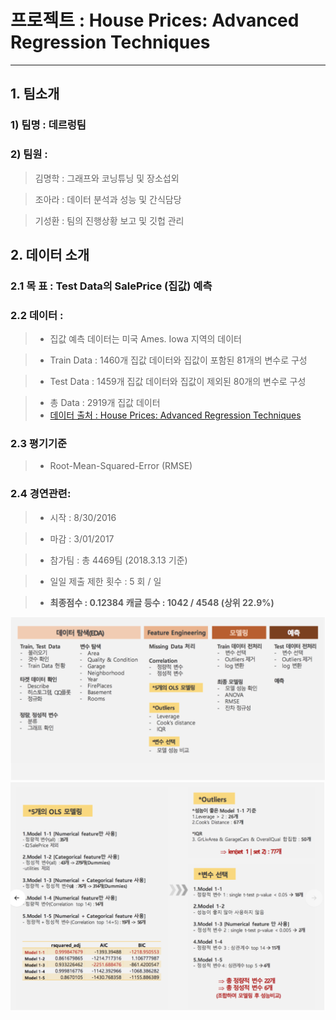# 프로젝트 : House Prices: Advanced Regression Techniques
---

## 1. 팀소개
### 1) 팀명 : 데르렁팀
 
### 2) 팀원 :  
   >  김명학 : 그래프와 코닝튜닝 및 장소섭외     
 
   >  조아라 : 데이터 분석과 성능 및 간식담당 
 
   >  기성환 : 팀의 진행상황 보고 및 깃헙 관리  


## 2. 데이터 소개
### 2.1 목           표 : Test Data의  SalePrice (집값) 예측

### 2.2 데이터 :
   > - 집값 예측 데이터는 미국 Ames. Iowa 지역의 데이터

   > - Train Data : 1460개 집값 데이터와 집값이 포함된 81개의 변수로 구성

   > - Test Data  : 1459개 집값 데이터와 집값이 제외된 80개의 변수로 구성

   > - 총 Data : 2919개 집값 데이터
   > - [데이터 출처 : House Prices: Advanced Regression Techniques](https://www.kaggle.com/c/house-prices-advanced-regression-techniques "House Prices: Advanced Regression Techniques")

### 2.3 평기기준 
   > - Root-Mean-Squared-Error (RMSE)  


### 2.4 경연관련:
   > - 시작 : 8/30/2016

   > - 마감 : 3/01/2017

   > - 참가팀 : 총 4469팀 (2018.3.13 기준)
   
   > - 일일 제출 제한 횟수 : 5 회 / 일
  
   > - **최종점수 : 0.12384   캐글 등수 : 1042 / 4548 (상위 22.9%)**
  
![Table1](/Image/table1.png )
![Table2](/Image/table2.png )

